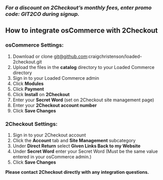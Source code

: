 ### _For a discount on 2Checkout’s monthly fees, enter promo code:  GIT2CO  during signup._

How to integrate osCommerce with 2Checkout
-------------------------------------------

### osCommerce Settings:

1. Download or clone git@github.com:craigchristenson/loaded-2checkout.git
2. Upload the files in the **catalog** directory to your Loaded Commerce directory
3. Sign in to your Loaded Commerce admin
4. Click **Modules**
5. Click **Payment**
6. Click **Install** on **2Checkout**
7. Enter your **Secret Word** (set on 2Checkout site management page)
8. Enter your **2Checkout account number**
9. Click **Save Changes**

### 2Checkout Settings:

1. Sign in to your 2Checkout account
2. Click the **Account** tab and **Site Management** subcategory
3. Under **Direct Return** select **Given Links Back to my Website**
4. Under **Secret Word** enter your Secret Word (Must be the same value entered in your osCommerce admin.)
5. Click **Save Changes**


**Please contact 2Checkout directly with any integration questions.**
